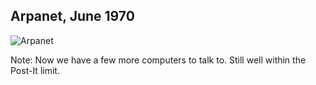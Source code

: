 ## Arpanet, June 1970<!-- .slide: data-transition="fade" data-transitionSpeed="fast"-->

![Arpanet](https://iamcarrico.github.io/dns-what-do-all-these-letters-mean/images/arpanet-1970-06.jpg "Arpanet, June 1970")

Note:
Now we have a few more computers to talk to. Still well within the Post-It limit.
